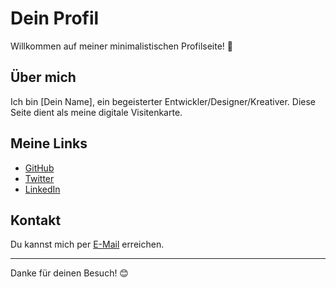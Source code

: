 # Dein Profil

Willkommen auf meiner minimalistischen Profilseite! 👋

## Über mich

Ich bin [Dein Name], ein begeisterter Entwickler/Designer/Kreativer. Diese Seite dient als meine digitale Visitenkarte.

## Meine Links

- [GitHub](https://github.com/)
- [Twitter](https://twitter.com/)
- [LinkedIn](https://linkedin.com/)

## Kontakt

Du kannst mich per [E-Mail](mailto:dein.email@example.com) erreichen.

---

Danke für deinen Besuch! 😊
